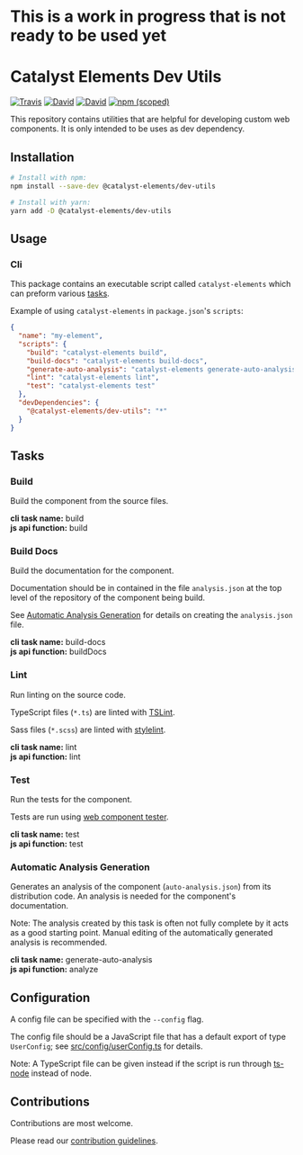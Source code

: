 # This is a work in progress that is not ready to be used yet

# Catalyst Elements Dev Utils

[![Travis](https://img.shields.io/travis/catalyst/CatalystElementsDevUtils/master.svg?style=flat-square)](https://travis-ci.org/catalyst/CatalystElementsDevUtils)
[![David](https://img.shields.io/david/catalyst/CatalystElementsDevUtils.svg?style=flat-square)](https://david-dm.org/catalyst/CatalystElementsDevUtils)
[![David](https://img.shields.io/david/dev/catalyst/CatalystElementsDevUtils.svg?style=flat-square)](https://david-dm.org/catalyst/CatalystElementsDevUtils?type=dev)
[![npm (scoped)](https://img.shields.io/npm/v/@catalyst-elements/dev-utils.svg?style=flat-square)](https://www.npmjs.com/package/@catalyst-elements/dev-utils)

This repository contains utilities that are helpful for developing custom web components. It is only intended to be uses as dev dependency.

## Installation

```sh
# Install with npm:
npm install --save-dev @catalyst-elements/dev-utils

# Install with yarn:
yarn add -D @catalyst-elements/dev-utils
```

## Usage

### Cli

This package contains an executable script called `catalyst-elements` which can preform various [tasks](#tasks).

Example of using `catalyst-elements` in `package.json`'s `scripts`:

```json
{
  "name": "my-element",
  "scripts": {
    "build": "catalyst-elements build",
    "build-docs": "catalyst-elements build-docs",
    "generate-auto-analysis": "catalyst-elements generate-auto-analysis",
    "lint": "catalyst-elements lint",
    "test": "catalyst-elements test"
  },
  "devDependencies": {
    "@catalyst-elements/dev-utils": "*"
  }
}
```

## Tasks

### Build

Build the component from the source files.

**cli task name:** build  
**js api function:** build  

### Build Docs

Build the documentation for the component.

Documentation should be in contained in the file `analysis.json` at the top level of the repository of the component being build.

See [Automatic Analysis Generation](#automatic-analysis-generation) for details on creating the `analysis.json` file.

**cli task name:** build-docs  
**js api function:** buildDocs  

### Lint

Run linting on the source code.

TypeScript files (`*.ts`) are linted with [TSLint](https://palantir.github.io/tslint/).

Sass files (`*.scss`) are linted with [stylelint](https://stylelint.io/).

**cli task name:** lint  
**js api function:** lint  

### Test

Run the tests for the component.

Tests are run using [web component tester](https://www.npmjs.com/package/web-component-tester).

**cli task name:** test  
**js api function:** test  

### Automatic Analysis Generation

Generates an analysis of the component (`auto-analysis.json`) from its distribution code. An analysis is needed for the component's documentation.

Note: The analysis created by this task is often not fully complete by it acts as a good starting point. Manual editing of the automatically generated analysis is recommended.

**cli task name:** generate-auto-analysis  
**js api function:** analyze  

## Configuration

A config file can be specified with the `--config` flag.

The config file should be a JavaScript file that has a default export of type `UserConfig`; see [src/config/userConfig.ts](src/config/userConfig.ts) for details.

Note: A TypeScript file can be given instead if the script is run through [ts-node](https://github.com/TypeStrong/ts-node) instead of node.

## Contributions

Contributions are most welcome.

Please read our [contribution guidelines](./CONTRIBUTING.md).
